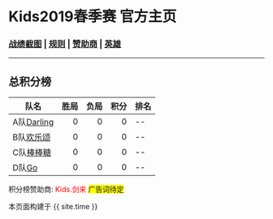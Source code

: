 # Kids2019春季赛 官方主页
### [战绩截图](https://m.weibo.cn/u/6852703787) \| [规则][rule] \| [赞助商][spr] \| [英雄][hero]
---




## 总积分榜

| 队名            |胜局 | 负局 |  积分 |排名
|-------------   | --: | --: | --: |---|
| A队[Darling][ta] | 0 | 0 | 0 |--|
| B队[欢乐颂][tb]  | 0 | 0 | 0 |--|
| C队[棒棒糖][tc]  | 0 | 0 | 0 |--|
| D队[Go][td]      | 0 | 0 | 0 |--|

积分榜赞助商:<font color="red"> Kids.剑来 </font>
  <span style="background-color: yellow"> 广告词待定 </span>
            
[rule]: rule.md
[ta]: teama.md
[tb]: teamb.md
[tc]: teamc.md
[td]: teamd.md
[spr]: sponsor.md
[r0]: round0.md
[r1]: round1.md
[r2]: round2.md
[r3]: round3.md
[r4]: round4.md
[r5]: round5.md
[r6]: round6.md
[hero]: hero.md
[p1]: pos1.md
[p2]: pos2.md
[p3]: pos3.md
[p4]: pos4.md
[p5]: pos5.md


本页面构建于 {{ site.time }}

